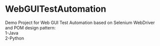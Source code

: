 # WebGUITestAutomation
Demo Project for Web GUI Test Automation based on Selenium WebDriver and POM design pattern:<br/>
1-Java<br/>
2-Python<br/>
